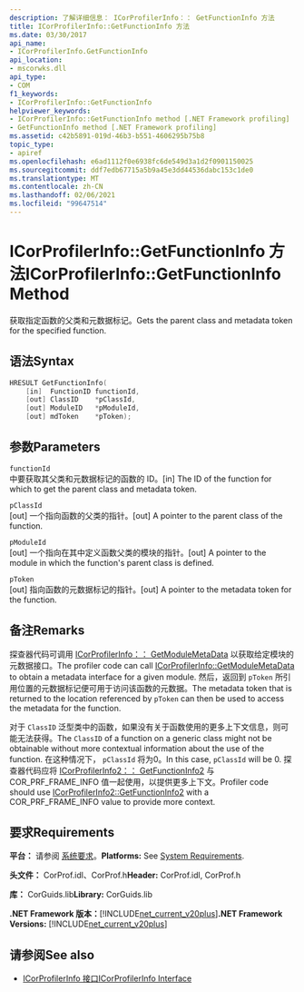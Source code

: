 ```yaml
---
description: 了解详细信息： ICorProfilerInfo：： GetFunctionInfo 方法
title: ICorProfilerInfo::GetFunctionInfo 方法
ms.date: 03/30/2017
api_name:
- ICorProfilerInfo.GetFunctionInfo
api_location:
- mscorwks.dll
api_type:
- COM
f1_keywords:
- ICorProfilerInfo::GetFunctionInfo
helpviewer_keywords:
- ICorProfilerInfo::GetFunctionInfo method [.NET Framework profiling]
- GetFunctionInfo method [.NET Framework profiling]
ms.assetid: c42b5891-019d-46b3-b551-4606295b75b8
topic_type:
- apiref
ms.openlocfilehash: e6ad1112f0e6938fc6de549d3a1d2f0901150025
ms.sourcegitcommit: ddf7edb67715a5b9a45e3dd44536dabc153c1de0
ms.translationtype: MT
ms.contentlocale: zh-CN
ms.lasthandoff: 02/06/2021
ms.locfileid: "99647514"
---
```

# <a name="icorprofilerinfogetfunctioninfo-method"></a><span data-ttu-id="ed5c6-103">ICorProfilerInfo::GetFunctionInfo 方法</span><span class="sxs-lookup"><span data-stu-id="ed5c6-103">ICorProfilerInfo::GetFunctionInfo Method</span></span>

<span data-ttu-id="ed5c6-104">获取指定函数的父类和元数据标记。</span><span class="sxs-lookup"><span data-stu-id="ed5c6-104">Gets the parent class and metadata token for the specified function.</span></span>  
  
## <a name="syntax"></a><span data-ttu-id="ed5c6-105">语法</span><span class="sxs-lookup"><span data-stu-id="ed5c6-105">Syntax</span></span>  
  
```cpp  
HRESULT GetFunctionInfo(  
    [in]  FunctionID functionId,  
    [out] ClassID    *pClassId,  
    [out] ModuleID   *pModuleId,  
    [out] mdToken    *pToken);  
```  
  
## <a name="parameters"></a><span data-ttu-id="ed5c6-106">参数</span><span class="sxs-lookup"><span data-stu-id="ed5c6-106">Parameters</span></span>  

 `functionId`  
 <span data-ttu-id="ed5c6-107">中要获取其父类和元数据标记的函数的 ID。</span><span class="sxs-lookup"><span data-stu-id="ed5c6-107">[in] The ID of the function for which to get the parent class and metadata token.</span></span>  
  
 `pClassId`  
 <span data-ttu-id="ed5c6-108">[out] 一个指向函数的父类的指针。</span><span class="sxs-lookup"><span data-stu-id="ed5c6-108">[out] A pointer to the parent class of the function.</span></span>  
  
 `pModuleId`  
 <span data-ttu-id="ed5c6-109">[out] 一个指向在其中定义函数父类的模块的指针。</span><span class="sxs-lookup"><span data-stu-id="ed5c6-109">[out] A pointer to the module in which the function's parent class is defined.</span></span>  
  
 `pToken`  
 <span data-ttu-id="ed5c6-110">[out] 指向函数的元数据标记的指针。</span><span class="sxs-lookup"><span data-stu-id="ed5c6-110">[out] A pointer to the metadata token for the function.</span></span>  
  
## <a name="remarks"></a><span data-ttu-id="ed5c6-111">备注</span><span class="sxs-lookup"><span data-stu-id="ed5c6-111">Remarks</span></span>  

 <span data-ttu-id="ed5c6-112">探查器代码可调用 [ICorProfilerInfo：： GetModuleMetaData](icorprofilerinfo-getmodulemetadata-method.md) 以获取给定模块的元数据接口。</span><span class="sxs-lookup"><span data-stu-id="ed5c6-112">The profiler code can call [ICorProfilerInfo::GetModuleMetaData](icorprofilerinfo-getmodulemetadata-method.md) to obtain a metadata interface for a given module.</span></span> <span data-ttu-id="ed5c6-113">然后，返回到 `pToken` 所引用位置的元数据标记便可用于访问该函数的元数据。</span><span class="sxs-lookup"><span data-stu-id="ed5c6-113">The metadata token that is returned to the location referenced by `pToken` can then be used to access the metadata for the function.</span></span>  
  
 <span data-ttu-id="ed5c6-114">对于 `ClassID` 泛型类中的函数，如果没有关于函数使用的更多上下文信息，则可能无法获得。</span><span class="sxs-lookup"><span data-stu-id="ed5c6-114">The `ClassID` of a function on a generic class might not be obtainable without more contextual information about the use of the function.</span></span> <span data-ttu-id="ed5c6-115">在这种情况下， `pClassId` 将为0。</span><span class="sxs-lookup"><span data-stu-id="ed5c6-115">In this case, `pClassId` will be 0.</span></span> <span data-ttu-id="ed5c6-116">探查器代码应将 [ICorProfilerInfo2：： GetFunctionInfo2](icorprofilerinfo2-getfunctioninfo2-method.md) 与 COR_PRF_FRAME_INFO 值一起使用，以提供更多上下文。</span><span class="sxs-lookup"><span data-stu-id="ed5c6-116">Profiler code should use [ICorProfilerInfo2::GetFunctionInfo2](icorprofilerinfo2-getfunctioninfo2-method.md) with a COR_PRF_FRAME_INFO value to provide more context.</span></span>  
  
## <a name="requirements"></a><span data-ttu-id="ed5c6-117">要求</span><span class="sxs-lookup"><span data-stu-id="ed5c6-117">Requirements</span></span>  

 <span data-ttu-id="ed5c6-118">**平台：** 请参阅 [系统要求](../../get-started/system-requirements.md)。</span><span class="sxs-lookup"><span data-stu-id="ed5c6-118">**Platforms:** See [System Requirements](../../get-started/system-requirements.md).</span></span>  
  
 <span data-ttu-id="ed5c6-119">**头文件：** CorProf.idl、CorProf.h</span><span class="sxs-lookup"><span data-stu-id="ed5c6-119">**Header:** CorProf.idl, CorProf.h</span></span>  
  
 <span data-ttu-id="ed5c6-120">**库：** CorGuids.lib</span><span class="sxs-lookup"><span data-stu-id="ed5c6-120">**Library:** CorGuids.lib</span></span>  
  
 <span data-ttu-id="ed5c6-121">**.NET Framework 版本：**[!INCLUDE[net_current_v20plus](../../../../includes/net-current-v20plus-md.md)]</span><span class="sxs-lookup"><span data-stu-id="ed5c6-121">**.NET Framework Versions:** [!INCLUDE[net_current_v20plus](../../../../includes/net-current-v20plus-md.md)]</span></span>  
  
## <a name="see-also"></a><span data-ttu-id="ed5c6-122">请参阅</span><span class="sxs-lookup"><span data-stu-id="ed5c6-122">See also</span></span>

- [<span data-ttu-id="ed5c6-123">ICorProfilerInfo 接口</span><span class="sxs-lookup"><span data-stu-id="ed5c6-123">ICorProfilerInfo Interface</span></span>](icorprofilerinfo-interface.md)
